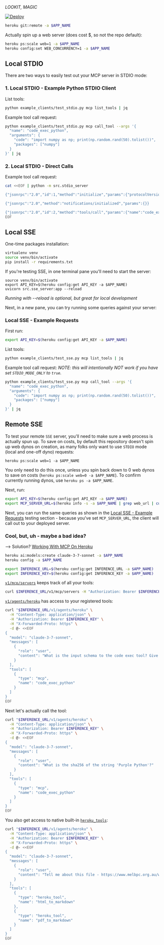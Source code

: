 *LOOKIT, MAGIC*

[![Deploy](https://www.herokucdn.com/deploy/button.svg)](https://www.heroku.com/deploy?template=https://github.com/heroku/mcp-code-exec-python)
```bash
heroku git:remote -a $APP_NAME
```

Actually spin up a web server (does cost $, so not the repo default):
```bash
heroku ps:scale web=1 -a $APP_NAME
heroku config:set WEB_CONCURRENCY=1 -a $APP_NAME
```

## Local STDIO
There are two ways to easily test out your MCP server in STDIO mode:

### 1. Local STDIO - Example Python STDIO Client
List tools:
```bash
python example_clients/test_stdio.py mcp list_tools | jq
```

Example tool call request:
```bash
python example_clients/test_stdio.py mcp call_tool --args '{
  "name": "code_exec_python",
  "arguments": {
    "code": "import numpy as np; print(np.random.rand(50).tolist())",
    "packages": ["numpy"]
  }
}' | jq
```

### 2. Local STDIO - Direct Calls
Example tool call request:
```bash
cat <<EOF | python -m src.stdio_server

{"jsonrpc":"2.0","id":1,"method":"initialize","params":{"protocolVersion":"0.1.0","capabilities":{},"clientInfo":{"name":"test","version":"1.0.0"}}}

{"jsonrpc":"2.0","method":"notifications/initialized","params":{}}

{"jsonrpc":"2.0","id":2,"method":"tools/call","params":{"name":"code_exec_python","arguments":{"code":"import numpy as np; print(np.random.rand(50).tolist())","packages":["numpy"]}}}
EOF
```


## Local SSE
One-time packages installation:
```bash
virtualenv venv
source venv/bin/activate
pip install -r requirements.txt
```

If you're testing SSE, in one terminal pane you'll need to start the server:
```
source venv/bin/activate
export API_KEY=$(heroku config:get API_KEY -a $APP_NAME)
uvicorn src.sse_server:app --reload
```
*Running with --reload is optional, but great for local development*

Next, in a new pane, you can try running some queries against your server:
### Local SSE - Example Requests
First run:
```bash
export API_KEY=$(heroku config:get API_KEY -a $APP_NAME)
```

List tools:
```bash
python example_clients/test_sse.py mcp list_tools | jq
```

Example tool call request:
*NOTE: this will intentionally NOT work if you have set `STDIO_MODE_ONLY` to `true`.*
```bash
python example_clients/test_sse.py mcp call_tool --args '{
  "name": "code_exec_python",
  "arguments": {
    "code": "import numpy as np; print(np.random.rand(50).tolist())",
    "packages": ["numpy"]
  }
}' | jq
```

## Remote SSE
To test your remote `SSE` server, you'll need to make sure a web process is actually spun up. To save on costs, by default this repository doesn't spin up web dynos on creation, as many folks only want to use `STDIO` mode (local and one-off dyno) requests:
```
heroku ps:scale web=1 -a $APP_NAME
```
You only need to do this once, unless you spin back down to 0 web dynos to save on costs (`heroku ps:scale web=0 -a $APP_NAME`). To confirm currently running dynos, use `heroku ps -a $APP_NAME`.

Next, run:

```bash
export API_KEY=$(heroku config:get API_KEY -a $APP_NAME)
export MCP_SERVER_URL=$(heroku info -s -a $APP_NAME | grep web_url | cut -d= -f2)
```

Next, you can run the same queries as shown in the [Local SSE - Example Requests](#local-sse---example-requests) testing section - because you've set `MCP_SERVER_URL`, the client will call out to your deployed server.


### Cool, but, uh - maybe a bad idea?

--> Solution?
[Working With MCP On Heroku](https://devcenter.heroku.com/articles/heroku-inference-working-with-mcp)
```bash
heroku ai:models:create claude-3-7-sonnet -a $APP_NAME
heroku config -a $APP_NAME

export INFERENCE_URL=$(heroku config:get INFERENCE_URL -a $APP_NAME)
export INFERENCE_KEY=$(heroku config:get INFERENCE_KEY -a $APP_NAME)
```

[`v1/mcp/servers`](https://devcenter.heroku.com/articles/heroku-inference-api-v1-mcp-servers) keeps track of all your tools:
```bash
curl $INFERENCE_URL/v1/mcp/servers -H "Authorization: Bearer $INFERENCE_KEY" | jq
```

[`v1/agents/heroku`](https://devcenter.heroku.com/articles/heroku-inference-api) has access to your registered tools:
```bash
curl "$INFERENCE_URL/v1/agents/heroku" \
  -H "Content-Type: application/json" \
  -H "Authorization: Bearer $INFERENCE_KEY" \
  -H "X-Forwarded-Proto: https" \
  -d @- <<EOF
{
  "model": "claude-3-7-sonnet",
  "messages": [
    {
      "role": "user",
      "content": "What is the input schema to the code exec tool? Give me the raw json schema, no need to call the tool"
    }
  ],
  "tools": [
    {
      "type": "mcp",
      "name": "code_exec_python"
    }
  ]
}
EOF
```

Next let's actually call the tool:
```bash
curl "$INFERENCE_URL/v1/agents/heroku" \
  -H "Content-Type: application/json" \
  -H "Authorization: Bearer $INFERENCE_KEY" \
  -H "X-Forwarded-Proto: https" \
  -d @- <<EOF
{
  "model": "claude-3-7-sonnet",
  "messages": [
    {
      "role": "user",
      "content": "What is the sha256 of the string 'Purple Python'?"
    }
  ],
  "tools": [
    {
      "type": "mcp",
      "name": "code_exec_python"
    }
  ]
}
EOF
```

You also get access to native built-in [`heroku_tools`](https://devcenter.heroku.com/articles/heroku-inference-tools):
```bash
curl "$INFERENCE_URL/v1/agents/heroku" \
  -H "Content-Type: application/json" \
  -H "Authorization: Bearer $INFERENCE_KEY" \
  -H "X-Forwarded-Proto: https" \
  -d @- <<EOF
{
  "model": "claude-3-7-sonnet",
  "messages": [
    {
      "role": "user",
      "content": "Tell me about this file - https://www.melbpc.org.au/wp-content/uploads/2017/10/small-example-pdf-file.pdf"
    }
  ],
  "tools": [
    {
      "type": "heroku_tool",
      "name": "html_to_markdown"
    },
    {
      "type": "heroku_tool",
      "name": "pdf_to_markdown"
    }
  ]
}
EOF
```